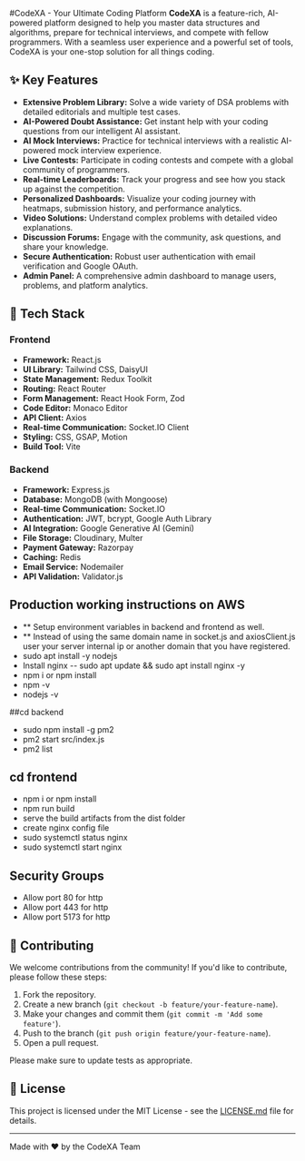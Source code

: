 #CodeXA - Your Ultimate Coding Platform
**CodeXA** is a feature-rich, AI-powered platform designed to help you master data structures and algorithms, prepare for technical interviews, and compete with fellow programmers. With a seamless user experience and a powerful set of tools, CodeXA is your one-stop solution for all things coding.

## ✨ Key Features

- **Extensive Problem Library:** Solve a wide variety of DSA problems with detailed editorials and multiple test cases.
- **AI-Powered Doubt Assistance:** Get instant help with your coding questions from our intelligent AI assistant.
- **AI Mock Interviews:** Practice for technical interviews with a realistic AI-powered mock interview experience.
- **Live Contests:** Participate in coding contests and compete with a global community of programmers.
- **Real-time Leaderboards:** Track your progress and see how you stack up against the competition.
- **Personalized Dashboards:** Visualize your coding journey with heatmaps, submission history, and performance analytics.
- **Video Solutions:** Understand complex problems with detailed video explanations.
- **Discussion Forums:** Engage with the community, ask questions, and share your knowledge.
- **Secure Authentication:** Robust user authentication with email verification and Google OAuth.
- **Admin Panel:** A comprehensive admin dashboard to manage users, problems, and platform analytics.

## 🚀 Tech Stack

### Frontend

- **Framework:** React.js
- **UI Library:** Tailwind CSS, DaisyUI
- **State Management:** Redux Toolkit
- **Routing:** React Router
- **Form Management:** React Hook Form, Zod
- **Code Editor:** Monaco Editor
- **API Client:** Axios
- **Real-time Communication:** Socket.IO Client
- **Styling:** CSS, GSAP, Motion
- **Build Tool:** Vite

### Backend

- **Framework:** Express.js
- **Database:** MongoDB (with Mongoose)
- **Real-time Communication:** Socket.IO
- **Authentication:** JWT, bcrypt, Google Auth Library
- **AI Integration:** Google Generative AI (Gemini)
- **File Storage:** Cloudinary, Multer
- **Payment Gateway:** Razorpay
- **Caching:** Redis
- **Email Service:** Nodemailer
- **API Validation:** Validator.js

## Production working instructions on AWS  
- ** Setup environment variables in backend and frontend as well.
- ** Instead of using the same domain name in socket.js and axiosClient.js user your server internal ip or another domain that you have registered.
- sudo apt install -y nodejs
- Install nginx -- sudo apt update && sudo apt install nginx -y
- npm i or npm install
- npm -v
- nodejs -v

##cd backend
- sudo npm install -g pm2
- pm2 start src/index.js
- pm2 list

## cd frontend
- npm i or npm install
- npm run build
- serve the build artifacts from the dist folder
- create nginx config file
- sudo systemctl status nginx
- sudo systemctl start nginx

## Security Groups
- Allow port 80 for http
- Allow port 443 for http
- Allow port 5173 for http
  

## 🤝 Contributing

We welcome contributions from the community! If you'd like to contribute, please follow these steps:

1. Fork the repository.
2. Create a new branch (`git checkout -b feature/your-feature-name`).
3. Make your changes and commit them (`git commit -m 'Add some feature'`).
4. Push to the branch (`git push origin feature/your-feature-name`).
5. Open a pull request.

Please make sure to update tests as appropriate.

## 📄 License

This project is licensed under the MIT License - see the [LICENSE.md](LICENSE.md) file for details.

---

Made with ❤️ by the CodeXA Team
